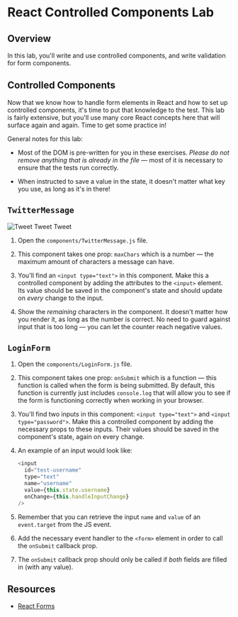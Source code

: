 # React Controlled Components Lab

## Overview

In this lab, you'll write and use controlled components, and write
validation for form components.

## Controlled Components

Now that we know how to handle form elements in React and how to set up
controlled components, it's time to put that knowledge to the test. This lab is
fairly extensive, but you'll use many core React concepts here that will surface
again and again. Time to get some practice in!

General notes for this lab:

* Most of the DOM is pre-written for you in these exercises. _Please do not remove
anything that is already in the file_ — most of it is necessary to ensure that
the tests run correctly.

* When instructed to save a value in the state, it doesn't matter what key you use, as long as it's in there!

## `TwitterMessage`

![Tweet Tweet Tweet](https://media.giphy.com/media/f4eXhcyemnGwM/giphy.gif)

1. Open the `components/TwitterMessage.js` file.

2. This component takes one prop: `maxChars` which is a number — the maximum
amount of characters a message can have.

3. You'll find an `<input type="text">` in this component. Make this a
controlled component by adding the attributes to the `<input>` element. Its
value should be saved in the component's state and should update on _every_
change to the input.

4. Show the _remaining_ characters in the component. It doesn't matter how you
render it, as long as the number is correct. No need to guard against input that
is too long — you can let the counter reach negative values.

## `LoginForm`

1. Open the `components/LoginForm.js` file.

2. This component takes one prop: `onSubmit` which is a function — this function
is called when the form is being submitted. By default, this function is
currently just includes `console.log` that will allow you to see if the form is
functioning correctly when working in your browser.

3. You'll find two inputs in this component: `<input type="text">` and `<input
type="password">`. Make this a controlled component by adding the necessary
props to these inputs. Their values should be saved in the component's state,
again on every change.

4. An example of an input would look like:

   ```js
   <input
     id="test-username"
     type="text"
     name="username"
     value={this.state.username}
     onChange={this.handleInputChange}
   />
   ```

5. Remember that you can retrieve the input `name` and `value` of an
`event.target` from the JS event.

6. Add the necessary event handler to the `<form>` element in order to call the `onSubmit` callback prop.

7. The `onSubmit` callback prop should only be called if _both_ fields are
filled in (with any value).

## Resources

* [React Forms](https://facebook.github.io/react/docs/forms.html)

